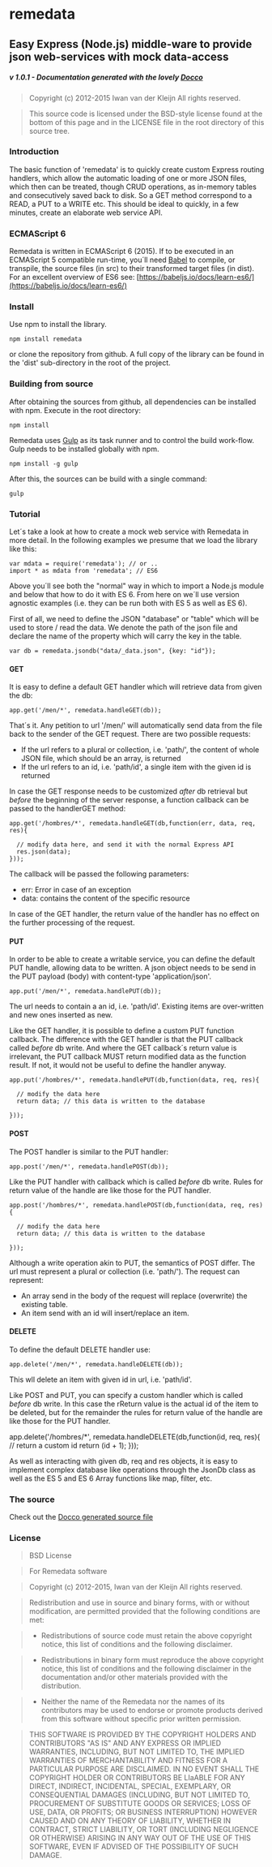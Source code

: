 remedata
========

## Easy Express (Node.js) middle-ware to provide json web-services with mock data-access

##### v 1.0.1 - Documentation generated with the lovely [Docco](http://jashkenas.github.com/docco/)

> Copyright (c) 2012-2015 Iwan van der Kleijn
> All rights reserved.

> This source code is licensed under the BSD-style license found at the bottom of this page and in the LICENSE file in the root directory of this source tree.

### Introduction

The basic function of 'remedata' is to quickly create custom Express routing handlers, which allow the automatic loading of one 
or more JSON files, which then can be treated, though CRUD operations, as in-memory tables and consecutively saved back to
disk. So a GET method correspond to a READ, a PUT to a WRITE etc. This should be ideal to quickly, in a few minutes, create an elaborate web service API. 

### ECMAScript 6

Remedata is written in ECMAScript 6 (2015). If to be executed in an ECMAScript 5 compatible run-time, you´ll need
 [Babel](http://babeljs.io) to compile, or transpile, the source files (in src) to their transformed target files (in dist). For an excellent overview of ES6 see: [https://babeljs.io/docs/learn-es6/](https://babeljs.io/docs/learn-es6/)

### Install

Use npm to install the library.

    npm install remedata

or clone the repository from github. A full copy of the library can be found in the 'dist' sub-directory in the root of the project.

### Building from source

After obtaining the sources from github, all dependencies can be installed with npm. Execute in the root directory:

    npm install

Remedata uses [Gulp](http://gulpjs.com/) as its task runner and to control the build work-flow. Gulp needs to be installed globally with npm.

    npm install -g gulp

After this, the sources can be build with a single command:

    gulp 

### Tutorial

Let´s take a look at how to create a mock web service with Remedata in more detail. In the following examples we presume that we load the library like this:
 
    var mdata = require('remedata'); // or ..
    import * as mdata from 'remedata'; // ES6

Above you´ll see both the "normal" way in which to import a Node.js module and below that how to do it with ES 6. From here on we´ll
use version agnostic examples (i.e. they can be run both with ES 5 as well as ES 6).

First of all, we need to define the JSON "database" or "table" which will be used to store / read the data. We denote the path
of the json file and declare the name of the property which will carry the key in the table.

    var db = remedata.jsondb("data/_data.json", {key: "id"});

#### GET
It is easy to define a default GET handler which will retrieve data from given the db:

    app.get('/men/*', remedata.handleGET(db));

That´s it. Any petition to url '/men/' will automatically send data from the file back to the sender of the GET request. There are two possible requests:

 - If the url refers to a plural or collection, i.e. 'path/', the content of whole JSON file, which should be an array, is returned
 - If the url refers to an id, i.e. 'path/id', a single item with the given id is returned

In case the GET response needs to be customized *after* db retrieval but *before* the beginning of the server response, a function callback can be passed to the handlerGET method:  

    app.get('/hombres/*', remedata.handleGET(db,function(err, data, req, res){

      // modify data here, and send it with the normal Express API
      res.json(data);
    }));

The callback will be passed the following parameters:
 - err: Error in case of an exception
 - data: contains the content of the specific resource

In case of the GET handler, the return value of the handler has no effect on the further processing of the request.

#### PUT

In order to be able to create a writable service, you can define the default PUT handle, allowing data to be written. A json object needs to be send in the PUT payload (body) with content-type 'application/json'.

    app.put('/men/*', remedata.handlePUT(db));

The url needs to contain a an id, i.e. 'path/id'. Existing items are over-written and new ones inserted as new.

Like the GET handler, it is possible to define a custom PUT function callback. The difference with the GET handler is that the PUT callback  called *before* db write. And where the GET callback´s return value is irrelevant, the PUT callback MUST return modified data as the function result. If not, it would not be useful to define the handler anyway.

    app.put('/hombres/*', remedata.handlePUT(db,function(data, req, res){

      // modify the data here 
      return data; // this data is written to the database

    }));

#### POST

The POST handler is similar to the PUT handler:

    app.post('/men/*', remedata.handlePOST(db));

Like the PUT handler with callback which is called *before* db write. Rules for return value of the handle are like those for the PUT handler.

    app.post('/hombres/*', remedata.handlePOST(db,function(data, req, res){

      // modify the data here 
      return data; // this data is written to the database

    }));

Although a write operation akin to PUT, the semantics of POST differ. The url must represent a plural or collection (i.e. 'path/').
The request can represent:

 - An array send in the body of the request will replace (overwrite) the existing table.
 - An item send with an id will insert/replace an item. 

#### DELETE

To define the default DELETE handler use: 

    app.delete('/men/*', remedata.handleDELETE(db));

This wll delete an item with given id in url, i.e. 'path/id'. 

Like POST and PUT, you can specify a custom handler which is called *before* db write. In this case the rReturn value is the actual id of the item to be deleted, but for the remainder  the rules for return value of the handle are like those for the PUT handler.

app.delete('/hombres/*', remedata.handleDELETE(db,function(id, req, res){
   // return a custom id
   return (id + 1);
}));

As well as interacting with given db, req and res objects, it is easy to implement complex database like operations through the JsonDb class as well as the ES 5 and ES 6 Array functions like map, filter, etc.

### The source

Check out the [Docco generated source file](http://soyrochus.github.com/remedata/)

### License

> BSD License

> For Remedata software

> Copyright (c) 2012-2015, Iwan van der Kleijn
> All rights reserved.

> Redistribution and use in source and binary forms, with or without modification,
> are permitted provided that the following conditions are met:

>  * Redistributions of source code must retain the above copyright notice, this
>    list of conditions and the following disclaimer.

>  * Redistributions in binary form must reproduce the above copyright notice,
>    this list of conditions and the following disclaimer in the documentation
>    and/or other materials provided with the distribution.

>  * Neither the name of the Remedata nor the names of its contributors may be used to
>    endorse or promote products derived from this software without specific
>    prior written permission.

> THIS SOFTWARE IS PROVIDED BY THE COPYRIGHT HOLDERS AND CONTRIBUTORS "AS IS" AND
> ANY EXPRESS OR IMPLIED WARRANTIES, INCLUDING, BUT NOT LIMITED TO, THE IMPLIED
> WARRANTIES OF MERCHANTABILITY AND FITNESS FOR A PARTICULAR PURPOSE ARE
> DISCLAIMED. IN NO EVENT SHALL THE COPYRIGHT HOLDER OR CONTRIBUTORS BE LIaABLE FOR
> ANY DIRECT, INDIRECT, INCIDENTAL, SPECIAL, EXEMPLARY, OR CONSEQUENTIAL DAMAGES
> (INCLUDING, BUT NOT LIMITED TO, PROCUREMENT OF SUBSTITUTE GOODS OR SERVICES;
> LOSS OF USE, DATA, OR PROFITS; OR BUSINESS INTERRUPTION) HOWEVER CAUSED AND ON
> ANY THEORY OF LIABILITY, WHETHER IN CONTRACT, STRICT LIABILITY, OR TORT
> (INCLUDING NEGLIGENCE OR OTHERWISE) ARISING IN ANY WAY OUT OF THE USE OF THIS
> SOFTWARE, EVEN IF ADVISED OF THE POSSIBILITY OF SUCH DAMAGE.
